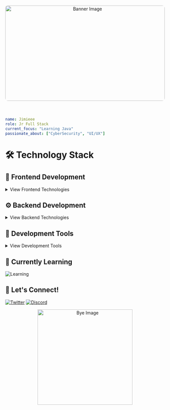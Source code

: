 <div style="text-align: center; margin: 20px 0;">
  <div style="width: 100%; max-width: 800px; height: 300px; overflow: hidden; margin: 0 auto; border-radius: 8px;">
    <img src="https://github.com/user-attachments/assets/ea58e7e1-68d1-4ba7-8d0c-952b2cdad72f" 
         alt="Banner Image" 
         style="width: 100%; height: auto; object-position: center; object-fit: cover;">
  </div>
</div>

<br />

```yaml
name: Jimieee
role: Jr Full Stack
current_focus: "Learning Java"
passionate_about: ["CyberSecurity", "UI/UX"]
```

# 🛠️ Technology Stack

## 🎨 Frontend Development
<details>
<summary>View Frontend Technologies</summary>

### Core Languages
![My Skills](https://skillicons.dev/icons?i=js,ts,cs&perline=3)

### Frameworks & Libraries
![My Skills](https://skillicons.dev/icons?i=react,vue,next,astro,tailwind,materialui)

### Desing Tools
![My Skills](https://skillicons.dev/icons?i=figma)

</details>

## ⚙️ Backend Development
<details>
<summary>View Backend Technologies</summary>

### Programming Languages
![My Skills](https://skillicons.dev/icons?i=cs,elixir,php&perline=3)


### Frameworks & Runtime
![My Skills](https://skillicons.dev/icons?i=express,nestjs,nodejs&perline=3)

### ORM
![My Skills](https://skillicons.dev/icons?i=prisma)

### Databases
![My Skills](https://skillicons.dev/icons?i=mysql,postgres&perline=3)
</details>

## 🔧 Development Tools
<details>
<summary>View Development Tools</summary>

### Version Control
![My Skills](https://skillicons.dev/icons?i=github,git)

### Build Tools
![My Skills](https://skillicons.dev/icons?i=npm,yarn)

### IDE & Editors
![My Skills](https://skillicons.dev/icons?i=vscode,visualstudio,idea)

### DevOps & Cloud
![My Skills](https://skillicons.dev/icons?i=docker,cloudflare,vercel,nginx&perline=4)

</details>


## 🌱 Currently Learning
![Learning](https://skillicons.dev/icons?i=java&perline=6)

## 🤝 Let's Connect!
[![Twitter](https://skillicons.dev/icons?i=twitter)](https://twitter.com/heartsayuko)
[![Discord](https://skillicons.dev/icons?i=discord)](https://discord.com/users/351802711555178528)

<p align="center">
  <img src="https://github.com/user-attachments/assets/7d0c746e-e0e8-4d52-93ae-b42d147c7203" alt="Bye Image" width="300">
</p>
